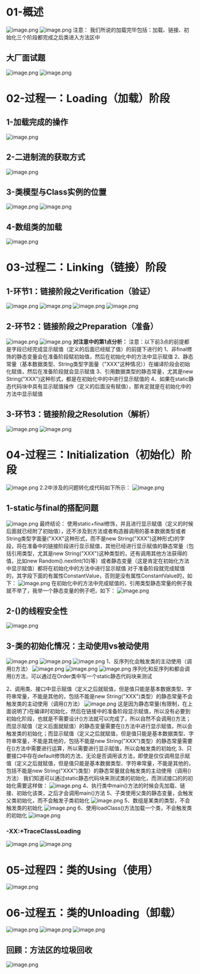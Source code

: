 # 01-概述
![image.png](https://cdn.nlark.com/yuque/0/2022/png/12600036/1672127890798-25797fe4-2492-4ede-9e50-b1f3fb1c7494.png#averageHue=%23d1c669&clientId=ucf18d76d-3558-4&from=paste&height=345&id=ue89b3ae7&originHeight=570&originWidth=1015&originalType=binary&ratio=1&rotation=0&showTitle=false&size=256002&status=done&style=none&taskId=u06cffb9e-8812-41db-9191-e84a6f49a02&title=&width=615.1514795967172)
![image.png](https://cdn.nlark.com/yuque/0/2022/png/12600036/1672127917531-ecf69f56-7391-45be-be4b-707ed30f2353.png#averageHue=%23deafa5&clientId=ucf18d76d-3558-4&from=paste&height=374&id=u21cd327b&originHeight=617&originWidth=890&originalType=binary&ratio=1&rotation=0&showTitle=false&size=143242&status=done&style=none&taskId=u6d300c24-c921-41fb-b8ec-c0480686fc0&title=&width=539.3939082178111)
 注意：
我们所说的加载完毕包括：加载、链接、初始化三个阶段都完成之后类进入方法区中
## 大厂面试题
![image.png](https://cdn.nlark.com/yuque/0/2022/png/12600036/1672127943567-94827ac2-8ef0-4d54-958a-bd1c87a21e22.png#averageHue=%23c6e4c2&clientId=ucf18d76d-3558-4&from=paste&height=342&id=ubff7f2fc&originHeight=565&originWidth=751&originalType=binary&ratio=1&rotation=0&showTitle=false&size=131105&status=done&style=none&taskId=u80aa015a-ce33-4fb7-aeee-6e52e0b4470&title=&width=455.15148884446756)
![image.png](https://cdn.nlark.com/yuque/0/2022/png/12600036/1672127948433-31b95909-d529-4f30-9b67-7c5fc3124f00.png#averageHue=%23c6e7c1&clientId=ucf18d76d-3558-4&from=paste&height=104&id=u970728d2&originHeight=172&originWidth=577&originalType=binary&ratio=1&rotation=0&showTitle=false&size=53900&status=done&style=none&taskId=u5012793d-bece-422e-b941-8d36f5afca0&title=&width=349.69694948503036)
# 02-过程一：Loading（加载）阶段
## 1-加载完成的操作
![image.png](https://cdn.nlark.com/yuque/0/2022/png/12600036/1672128005155-0fd36521-59f2-4fb4-9e37-7b687d4547f0.png#averageHue=%23c2dfbe&clientId=ucf18d76d-3558-4&from=paste&height=238&id=u84856aaa&originHeight=392&originWidth=1013&originalType=binary&ratio=1&rotation=0&showTitle=false&size=387129&status=done&style=none&taskId=ud1806863-6337-4ee1-9b69-86aec86539b&title=&width=613.9393584546547)
## 2-二进制流的获取方式
![image.png](https://cdn.nlark.com/yuque/0/2022/png/12600036/1672130565813-77b1dee4-1dff-4b4f-8c53-705574a02093.png#averageHue=%23c2dfbe&clientId=u8a4ad4fd-4ca1-4&from=paste&height=213&id=u0a536cfd&originHeight=352&originWidth=878&originalType=binary&ratio=1&rotation=0&showTitle=false&size=249430&status=done&style=none&taskId=u9301f050-09cd-4016-a85e-9d6585f4178&title=&width=532.1211813654361)
## 3-类模型与Class实例的位置
![image.png](https://cdn.nlark.com/yuque/0/2022/png/12600036/1672130594232-a888a7a3-5fd1-4827-a6e6-4eea388edef5.png#averageHue=%23c2dfbe&clientId=u8a4ad4fd-4ca1-4&from=paste&height=121&id=u211249ba&originHeight=199&originWidth=996&originalType=binary&ratio=1&rotation=0&showTitle=false&size=155195&status=done&style=none&taskId=u8658c029-9976-4743-80c9-729a45cd8fe&title=&width=603.6363287471235)
![image.png](https://cdn.nlark.com/yuque/0/2022/png/12600036/1672130604431-e194fb9c-5b24-4652-b649-209da0bb6fdb.png#averageHue=%23c2e5be&clientId=u8a4ad4fd-4ca1-4&from=paste&height=361&id=u244c435e&originHeight=595&originWidth=899&originalType=binary&ratio=1&rotation=0&showTitle=false&size=67085&status=done&style=none&taskId=u5656ee86-8802-4b3a-8398-c8ec4140732&title=&width=544.8484533570924)
## 4-数组类的加载
![image.png](https://cdn.nlark.com/yuque/0/2022/png/12600036/1672130641819-d84184d7-0ab5-4d47-a45c-87f0a08aa1a3.png#averageHue=%23c1ddbd&clientId=u8a4ad4fd-4ca1-4&from=paste&height=161&id=ud5bd27e2&originHeight=266&originWidth=1006&originalType=binary&ratio=1&rotation=0&showTitle=false&size=243550&status=done&style=none&taskId=u46466da0-3aa4-4787-9742-2c80f23193b&title=&width=609.6969344574359)
# 03-过程二：Linking（链接）阶段
## 1-环节1：链接阶段之Verification（验证）
![image.png](https://cdn.nlark.com/yuque/0/2022/png/12600036/1672132351864-04813383-eee5-4eb4-b077-f62811839188.png#averageHue=%23c5e3c1&clientId=u8a4ad4fd-4ca1-4&from=paste&height=85&id=u2f2c77a4&originHeight=141&originWidth=819&originalType=binary&ratio=1&rotation=0&showTitle=false&size=68698&status=done&style=none&taskId=u81090403-7be6-4afc-a244-51fe6e6c572&title=&width=496.36360767459246)
![image.png](https://cdn.nlark.com/yuque/0/2022/png/12600036/1672132355904-5995086d-2db0-49d4-b8e0-ae3ee823fef8.png#averageHue=%23dad5ac&clientId=u8a4ad4fd-4ca1-4&from=paste&height=340&id=ue41d3c17&originHeight=561&originWidth=822&originalType=binary&ratio=1&rotation=0&showTitle=false&size=216629&status=done&style=none&taskId=u28de95bf-932a-4585-b408-1f892f89cd9&title=&width=498.1817893876862)
![image.png](https://cdn.nlark.com/yuque/0/2022/png/12600036/1672132234815-5785a355-97e8-40bc-acd1-51400712d739.png#averageHue=%23c2dfbe&clientId=u8a4ad4fd-4ca1-4&from=paste&height=324&id=u81274590&originHeight=534&originWidth=1058&originalType=binary&ratio=1&rotation=0&showTitle=false&size=448324&status=done&style=none&taskId=u07e49088-c114-478c-85b2-12de258d610&title=&width=641.2120841510608)
![image.png](https://cdn.nlark.com/yuque/0/2022/png/12600036/1672132241718-f54540f1-ccc9-44f3-88ef-df2d556d05dc.png#averageHue=%23c0ddbc&clientId=u8a4ad4fd-4ca1-4&from=paste&height=282&id=u4f70ae3c&originHeight=466&originWidth=1060&originalType=binary&ratio=1&rotation=0&showTitle=false&size=538983&status=done&style=none&taskId=u7e5c0ef9-3056-4903-ad3f-b3b1420df53&title=&width=642.4242052931234)
## 2-环节2：链接阶段之Preparation（准备）
![image.png](https://cdn.nlark.com/yuque/0/2022/png/12600036/1672132402564-13467c7e-8421-4ed7-b6ee-9521ee5c8ac7.png#averageHue=%23c8e3c4&clientId=u8a4ad4fd-4ca1-4&from=paste&height=338&id=ubf1592a6&originHeight=557&originWidth=1062&originalType=binary&ratio=1&rotation=0&showTitle=false&size=249884&status=done&style=none&taskId=ub313f2f9-a265-4178-9ce2-eb2c9f498df&title=&width=643.6363264351859)
![image.png](https://cdn.nlark.com/yuque/0/2022/png/12600036/1672132407272-24a90a47-0701-47cc-9bc9-24f9de4f59ed.png#averageHue=%23c1dbbe&clientId=u8a4ad4fd-4ca1-4&from=paste&height=82&id=ue3d7173b&originHeight=135&originWidth=1043&originalType=binary&ratio=1&rotation=0&showTitle=false&size=141873&status=done&style=none&taskId=ua6c75527-2878-40ad-9c1b-e5405e83f8b&title=&width=632.1211755855921)
**对注意中的第1点分析：**
注意：以下前3点的前提都是字段已经完成显示赋值（定义的后面已经赋了值）的前提下进行的
1、非final修饰的静态变量会在准备阶段赋初始值，然后在初始化中的<client>方法中显示赋值
2、静态常量（基本数据类型、String类型字面量（"XXX"这种情况））在编译阶段会初始化赋值，然后在准备阶段就会显示赋值
3、引用数据类型的静态常量，尤其是new String("XXX")这种形式，都是在初始化中的<client>中进行显示赋值的
4、如果在static静态代码块中具有显示赋值操作（定义的后面没有赋值），那肯定就是在初始化中的<client>方法中显示赋值
## 3-环节3：链接阶段之Resolution（解析）
![image.png](https://cdn.nlark.com/yuque/0/2022/png/12600036/1672133491875-121828d0-9f3b-4a59-b47c-c637afc3c062.png#averageHue=%23c1debd&clientId=u8a4ad4fd-4ca1-4&from=paste&height=173&id=ub47e5c72&originHeight=285&originWidth=972&originalType=binary&ratio=1&rotation=0&showTitle=false&size=254508&status=done&style=none&taskId=u9e7ba42b-d94c-4b1d-a0e8-68b7f8534ad&title=&width=589.0908750423735)
![image.png](https://cdn.nlark.com/yuque/0/2022/png/12600036/1672133495555-a7e3b5fe-c4de-40a8-84dc-9af443adc1e1.png#averageHue=%23cae2c4&clientId=u8a4ad4fd-4ca1-4&from=paste&height=319&id=ua8f86f7c&originHeight=527&originWidth=972&originalType=binary&ratio=1&rotation=0&showTitle=false&size=242214&status=done&style=none&taskId=uf08ab795-952a-415b-af27-93391c90230&title=&width=589.0908750423735)

# 04-过程三：Initialization（初始化）阶段
![image.png](https://cdn.nlark.com/yuque/0/2022/png/12600036/1672133578582-2b2dc9c2-3593-4959-8992-ab26b8f954ae.png#averageHue=%23c2dfbd&clientId=u8a4ad4fd-4ca1-4&from=paste&height=378&id=u0cedd3cc&originHeight=624&originWidth=976&originalType=binary&ratio=1&rotation=0&showTitle=false&size=521152&status=done&style=none&taskId=u951dc647-fdb5-47bb-b1cd-e2165c0c4ac&title=&width=591.5151173264985)
2.2中涉及的问题转化成代码如下所示：
![image.png](https://cdn.nlark.com/yuque/0/2022/png/12600036/1672133593261-43a3956d-a1dc-415e-bcd8-35954025004d.png#averageHue=%23fefdfa&clientId=u8a4ad4fd-4ca1-4&from=paste&height=165&id=u4ff8eaab&originHeight=273&originWidth=1003&originalType=binary&ratio=1&rotation=0&showTitle=false&size=180922&status=done&style=none&taskId=udd1502e7-a77e-415c-a25d-c10f6cae1fe&title=&width=607.8787527443421)
## 1-static与final的搭配问题
![image.png](https://cdn.nlark.com/yuque/0/2022/png/12600036/1672133976510-f04b030e-872b-4e75-be69-f688c8c8492a.png#averageHue=%23fdfdfb&clientId=u8a4ad4fd-4ca1-4&from=paste&height=440&id=u9b993667&originHeight=726&originWidth=1162&originalType=binary&ratio=1&rotation=0&showTitle=false&size=536377&status=done&style=none&taskId=uce9f5774-2341-4299-91b9-c215225a467&title=&width=704.2423835383107)
 最终结论：
使用static+final修饰，并且进行显示赋值（定义的时候后面就已经附了初始值），还不涉及到方法或者构造器调用的基本数据类型或者String类型字面量("XXX"这种形式，而不是new String("XXX")这种形式)的字段，将在准备中的链接阶段进行显示赋值，其他已经进行显示赋值的静态常量（包括引用类型，尤其是new String("XXX")这种类型的，还有调用其他方法获得的值，比如new Random().nextInt(10)等）或者静态变量（这是肯定在初始化<client>方法中显示赋值）都将在初始化中的<client>方法中进行显示赋值
对于准备阶段就完成赋值的，其字段下面的有属性ConstantValue，否则是没有属性ConstantValue的，如下：
![image.png](https://cdn.nlark.com/yuque/0/2022/png/12600036/1672134011274-6a4a549c-47d6-445c-a343-588e90e4c550.png#averageHue=%23f8f7f6&clientId=u8a4ad4fd-4ca1-4&from=paste&height=312&id=ub4366b09&originHeight=514&originWidth=1300&originalType=binary&ratio=1&rotation=0&showTitle=false&size=231964&status=done&style=none&taskId=u6ba079d7-e9dc-4a77-a071-19fa1e50b9d&title=&width=787.8787423406229)
在初始化中的<client>方法中完成赋值的，引用类型静态常量的例子我就不举了，我举一个静态变量的例子吧，如下：
![image.png](https://cdn.nlark.com/yuque/0/2022/png/12600036/1672134039779-e29b8287-6e78-436b-b708-09b3608bb084.png#averageHue=%23f9f9f7&clientId=u8a4ad4fd-4ca1-4&from=paste&height=324&id=u2a198f67&originHeight=535&originWidth=1400&originalType=binary&ratio=1&rotation=0&showTitle=false&size=270184&status=done&style=none&taskId=ud4ea9fa9-cb31-4637-9ccc-e8a8117d005&title=&width=848.4847994437478)
## 2-<client>()的线程安全性
![image.png](https://cdn.nlark.com/yuque/0/2022/png/12600036/1672134143252-6e492029-59d1-4225-96f3-c678dfa4cf44.png#averageHue=%23bedbbb&clientId=u8a4ad4fd-4ca1-4&from=paste&height=179&id=u21ccee1d&originHeight=296&originWidth=991&originalType=binary&ratio=1&rotation=0&showTitle=false&size=326459&status=done&style=none&taskId=u7c588699-ee8d-4972-9e0a-21e2188616a&title=&width=600.6060258919672)
## 3-类的初始化情况：主动使用vs被动使用
![image.png](https://cdn.nlark.com/yuque/0/2022/png/12600036/1672134180177-c78da1ef-c12b-4291-b94f-e65c19c33389.png#averageHue=%23bedaba&clientId=u8a4ad4fd-4ca1-4&from=paste&height=294&id=uc891f397&originHeight=485&originWidth=994&originalType=binary&ratio=1&rotation=0&showTitle=false&size=566594&status=done&style=none&taskId=u4cab97e5-8cd3-4f71-a80d-dc3895e3e89&title=&width=602.4242076050609)
![image.png](https://cdn.nlark.com/yuque/0/2022/png/12600036/1672134184137-328830cd-304d-469f-a0ef-7e871a47d73d.png#averageHue=%23c1debd&clientId=u8a4ad4fd-4ca1-4&from=paste&height=127&id=u2713cef6&originHeight=209&originWidth=986&originalType=binary&ratio=1&rotation=0&showTitle=false&size=156493&status=done&style=none&taskId=u0427c908-2cc3-41ed-9f67-d16a6f5ffa5&title=&width=597.5757230368109)
![image.png](https://cdn.nlark.com/yuque/0/2022/png/12600036/1672134191015-b02b20a4-6036-4146-a255-fbb1de334c59.png#averageHue=%23c4e4bf&clientId=u8a4ad4fd-4ca1-4&from=paste&height=261&id=u3b03f666&originHeight=431&originWidth=992&originalType=binary&ratio=1&rotation=0&showTitle=false&size=357542&status=done&style=none&taskId=u8e6252e7-03f7-4d94-b884-fa78f6f22cb&title=&width=601.2120864629984)
1、反序列化会触发类的主动使用（调用<client>()方法）
![image.png](https://cdn.nlark.com/yuque/0/2022/png/12600036/1672134203844-5e5474b7-6d59-4403-b3f1-b8ab706bf0fd.png#averageHue=%23f4f3df&clientId=u8a4ad4fd-4ca1-4&from=paste&height=81&id=ua9d6d497&originHeight=133&originWidth=479&originalType=binary&ratio=1&rotation=0&showTitle=false&size=46908&status=done&style=none&taskId=u5021cbda-df0a-485d-8bb9-8daf9bc5751&title=&width=290.303013523968)
![image.png](https://cdn.nlark.com/yuque/0/2022/png/12600036/1672134209532-6dea200c-085c-4ba2-8161-8e4e3f8e6d5c.png#averageHue=%23fdfcfb&clientId=u8a4ad4fd-4ca1-4&from=paste&height=312&id=ue49b9b90&originHeight=515&originWidth=764&originalType=binary&ratio=1&rotation=0&showTitle=false&size=143390&status=done&style=none&taskId=u2ca20c55-f407-4143-a654-46eb8166bd8&title=&width=463.03027626787383)
![image.png](https://cdn.nlark.com/yuque/0/2022/png/12600036/1672134215856-d61d5dc7-487d-4dd5-ad25-e9e8efd5441e.png#averageHue=%23fcfbf9&clientId=u8a4ad4fd-4ca1-4&from=paste&height=344&id=uab67b8e1&originHeight=568&originWidth=750&originalType=binary&ratio=1&rotation=0&showTitle=false&size=180014&status=done&style=none&taskId=u4e1dc5cb-1a12-4d3a-8996-a108e360479&title=&width=454.5454282734363)
序列化和反序列和都会调用<client>()方法，可以通过在Order类中写一个static静态代码块来测试

2、调用类、接口中显示赋值（定义之后就赋值，但是值只能是基本数据类型、字符串常量，不能是其他的，包括不能是new String("XXX")类型）的静态常量不会触发类的主动使用（调用<client>()方法） 
![image.png](https://cdn.nlark.com/yuque/0/2022/png/12600036/1672134265658-f98c513a-fa18-41db-a879-86570543e5a0.png#averageHue=%23fcfbf9&clientId=u8a4ad4fd-4ca1-4&from=paste&height=259&id=ue8869e9c&originHeight=427&originWidth=504&originalType=binary&ratio=1&rotation=0&showTitle=false&size=95672&status=done&style=none&taskId=uc7ab8674-2896-47f0-a753-3d96ad6b874&title=&width=305.4545277997492)
这是因为静态常量(有限制，在上面说明了)在编译时初始化，然后在链接中的准备阶段显示赋值，所以没有必要到初始化阶段，也就是不需要设计<client>()方法就可以完成了，所以自然不会调用<client>()方法；而显示赋值（定义后面就赋值）的静态变量需要在<client>()方法中进行显示赋值，所以会触发类的初始化；而显示赋值（定义之后就赋值，但是值只能是基本数据类型、字符串常量，不能是其他的，包括不能是new String("XXX")类型）的静态常量需要在<client>()方法中需要进行运算，所以需要进行显示赋值，所以会触发类的初始化
 3、只要接口中存在default修饰的方法，无论是否调用该方法，即使是仅仅调用显示赋值（定义之后就赋值，但是值只能是基本数据类型、字符串常量，不能是其他的，包括不能是new String("XXX")类型）的静态常量就会触发类的主动使用（调用<client>()方法） 
我们知道可以通过static静态代码块来测试类的初始化，而测试接口的的初始化需要这样做：
![image.png](https://cdn.nlark.com/yuque/0/2022/png/12600036/1672134280276-d0228161-425c-4594-9702-73bc93fe7388.png#averageHue=%23fdfdfc&clientId=u8a4ad4fd-4ca1-4&from=paste&height=100&id=u568c704c&originHeight=165&originWidth=1047&originalType=binary&ratio=1&rotation=0&showTitle=false&size=70494&status=done&style=none&taskId=u6fd54052-4d76-4f6c-93b0-2ba0af43055&title=&width=634.5454178697171)
 4、执行类中main()方法的时候会先加载、链接、初始化该类，之后才会调用main()方法
 5、子类使用父类的静态变量，会触发父类初始化，而不会触发子类初始化
![image.png](https://cdn.nlark.com/yuque/0/2022/png/12600036/1672134292596-692ad7c3-f43c-4864-b8b7-5761ba36ca3c.png#averageHue=%23fdfdfb&clientId=u8a4ad4fd-4ca1-4&from=paste&height=327&id=u86f4c454&originHeight=540&originWidth=950&originalType=binary&ratio=1&rotation=0&showTitle=false&size=142650&status=done&style=none&taskId=u71e2ab1e-9b75-418d-9c69-8093380557c&title=&width=575.757542479686)
 5、数组是某类的类型，不会触发类的初始化
![image.png](https://cdn.nlark.com/yuque/0/2022/png/12600036/1672134305901-f66f9103-767b-4960-8d4d-463c6b78b4cb.png#averageHue=%23fcfbf8&clientId=u8a4ad4fd-4ca1-4&from=paste&height=211&id=uba03ce5c&originHeight=348&originWidth=554&originalType=binary&ratio=1&rotation=0&showTitle=false&size=79513&status=done&style=none&taskId=uc1334c38-f729-4511-8ea3-44c3537038d&title=&width=335.7575563513116)
6、使用loadClass()方法加载一个类，不会触发类的初始化
![image.png](https://cdn.nlark.com/yuque/0/2022/png/12600036/1672134313301-0717c091-b984-4cc0-a01b-9e99e2a6eb8a.png#averageHue=%23fdfdfc&clientId=u8a4ad4fd-4ca1-4&from=paste&height=130&id=u22e52457&originHeight=215&originWidth=985&originalType=binary&ratio=1&rotation=0&showTitle=false&size=83641&status=done&style=none&taskId=u310d8432-046c-405b-afaa-8f2659ce5d2&title=&width=596.9696624657797)
### -XX:+TraceClassLoading
 ![image.png](https://cdn.nlark.com/yuque/0/2022/png/12600036/1672134336514-cc60526b-53b3-48f6-91c6-32d350db1a72.png#averageHue=%23ded725&clientId=u8a4ad4fd-4ca1-4&from=paste&height=21&id=u4b218b30&originHeight=35&originWidth=757&originalType=binary&ratio=1&rotation=0&showTitle=false&size=38860&status=done&style=none&taskId=ubaa50077-141d-4036-a5d4-de58c7dac2b&title=&width=458.7878522706551)
![image.png](https://cdn.nlark.com/yuque/0/2022/png/12600036/1672134339860-8dcf001e-b565-41bf-8060-982610dfcdcb.png#averageHue=%23f1f0f0&clientId=u8a4ad4fd-4ca1-4&from=paste&height=411&id=u51af0085&originHeight=678&originWidth=1075&originalType=binary&ratio=1&rotation=0&showTitle=false&size=294887&status=done&style=none&taskId=u3f89d779-65ea-4857-824b-147ae7ea983&title=&width=651.515113858592)

# 05-过程四：类的Using（使用）
![image.png](https://cdn.nlark.com/yuque/0/2022/png/12600036/1672134376297-53b7de6b-db5e-4c4d-ac86-700871150bba.png#averageHue=%23c0ddbc&clientId=u8a4ad4fd-4ca1-4&from=paste&height=84&id=u4ca8a91c&originHeight=139&originWidth=987&originalType=binary&ratio=1&rotation=0&showTitle=false&size=132599&status=done&style=none&taskId=ud61a11e5-0367-466a-b87d-d9789bbb4c6&title=&width=598.1817836078422)
# 06-过程五：类的Unloading（卸载）
![image.png](https://cdn.nlark.com/yuque/0/2022/png/12600036/1672134392607-fa3bdc82-0eb4-4dc7-a7f9-03d9a55b7c69.png#averageHue=%23c0ddbc&clientId=u8a4ad4fd-4ca1-4&from=paste&height=229&id=ueb711a48&originHeight=378&originWidth=997&originalType=binary&ratio=1&rotation=0&showTitle=false&size=356262&status=done&style=none&taskId=ubc037f93-a671-4ca6-b773-f68be2066df&title=&width=604.2423893181547)
![image.png](https://cdn.nlark.com/yuque/0/2022/png/12600036/1672134399431-21692153-b875-4df2-9cbd-e135b34172fe.png#averageHue=%23f9f8f8&clientId=u8a4ad4fd-4ca1-4&from=paste&height=269&id=u5ad10aa9&originHeight=444&originWidth=776&originalType=binary&ratio=1&rotation=0&showTitle=false&size=130061&status=done&style=none&taskId=uc5639810-f333-40d5-9dbf-fe2307d5003&title=&width=470.3030031202488)
![image.png](https://cdn.nlark.com/yuque/0/2022/png/12600036/1672134404075-d00ccbdc-a841-45fa-b6b1-2b5b6675608e.png#averageHue=%23bdd9b8&clientId=u8a4ad4fd-4ca1-4&from=paste&height=139&id=ue1927cbb&originHeight=229&originWidth=993&originalType=binary&ratio=1&rotation=0&showTitle=false&size=235925&status=done&style=none&taskId=u8a97c7b8-db38-4bba-99c9-15f00862591&title=&width=601.8181470340297)
## 回顾：方法区的垃圾回收
![image.png](https://cdn.nlark.com/yuque/0/2022/png/12600036/1672134418915-75f1146c-ac5d-4dc3-bce7-51024a64b018.png#averageHue=%23c3e0bf&clientId=u8a4ad4fd-4ca1-4&from=paste&height=216&id=u51eebd2f&originHeight=357&originWidth=998&originalType=binary&ratio=1&rotation=0&showTitle=false&size=368173&status=done&style=none&taskId=uee0bae01-2481-4caf-9c45-0077c478840&title=&width=604.848449889186)


